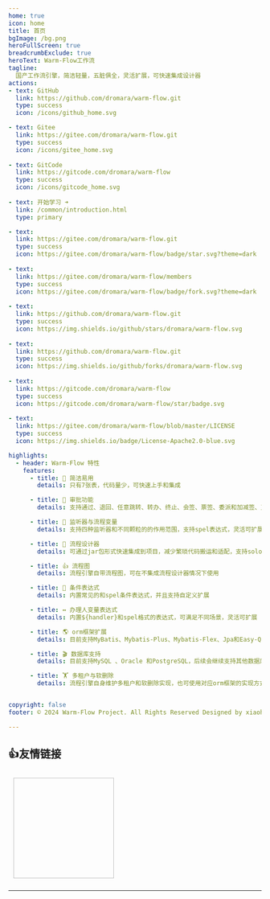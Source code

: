 ```yaml
---
home: true
icon: home
title: 首页
bgImage: /bg.png
heroFullScreen: true
breadcrumbExclude: true
heroText: Warm-Flow工作流
tagline:
  国产工作流引擎，简洁轻量，五脏俱全，灵活扩展，可快速集成设计器
actions:
- text: GitHub
  link: https://github.com/dromara/warm-flow.git
  type: success
  icon: /icons/github_home.svg

- text: Gitee
  link: https://gitee.com/dromara/warm-flow.git
  type: success
  icon: /icons/gitee_home.svg
  
- text: GitCode
  link: https://gitcode.com/dromara/warm-flow
  type: success
  icon: /icons/gitcode_home.svg
  
- text: 开始学习 ➜
  link: /common/introduction.html
  type: primary  

- text: 
  link: https://gitee.com/dromara/warm-flow.git
  type: success
  icon: https://gitee.com/dromara/warm-flow/badge/star.svg?theme=dark
  
- text:
  link: https://gitee.com/dromara/warm-flow/members
  type: success
  icon: https://gitee.com/dromara/warm-flow/badge/fork.svg?theme=dark
  
- text:
  link: https://github.com/dromara/warm-flow.git
  type: success
  icon: https://img.shields.io/github/stars/dromara/warm-flow.svg
  
- text:
  link: https://github.com/dromara/warm-flow.git
  type: success
  icon: https://img.shields.io/github/forks/dromara/warm-flow.svg
  
- text:
  link: https://gitcode.com/dromara/warm-flow
  type: success
  icon: https://gitcode.com/dromara/warm-flow/star/badge.svg
  
- text:
  link: https://gitee.com/dromara/warm-flow/blob/master/LICENSE
  type: success
  icon: https://img.shields.io/badge/License-Apache2.0-blue.svg

highlights:
  - header: Warm-Flow 特性
    features:
      - title: 🔅 简洁易用
        details: 只有7张表，代码量少，可快速上手和集成

      - title: 🤏 审批功能
        details: 支持通过、退回、任意跳转、转办、终止、会签、票签、委派和加减签、互斥和并行网关

      - title: 🦻 监听器与流程变量
        details: 支持四种监听器和不同颗粒的的作用范围，支持spel表达式，灵活可扩展，参数传递，动态权限

      - title: 💯 流程设计器
        details: 可通过jar包形式快速集成到项目，减少繁琐代码搬运和适配，支持solon和springboot

      - title: 👍 流程图
        details: 流程引擎自带流程图，可在不集成流程设计器情况下使用

      - title: 🔦 条件表达式
        details: 内置常见的和spel条件表达式，并且支持自定义扩展

      - title: ↔️ 办理人变量表达式
        details: 内置${handler}和spel格式的表达式，可满足不同场景，灵活可扩展

      - title: 🌎 orm框架扩展
        details: 目前支持MyBatis、Mybatis-Plus、Mybatis-Flex、Jpa和Easy-Query，后续会由社区提供其他支持，扩展方便

      - title: 🎬 数据库支持
        details: 目前支持MySQL 、Oracle 和PostgreSQL，后续会继续支持其他数据库或者国产数据库

      - title: 🏋 多租户与软删除
        details: 流程引擎自身维护多租户和软删除实现，也可使用对应orm框架的实现方式


copyright: false
footer: © 2024 Warm-Flow Project. All Rights Reserved Designed by xiaohua Member of Dromara <br>赣ICP备2021008655号-3

---
```


## **👍友情链接**

<style>
  .vp-feature-item:hover {
    background-color: var(--bg-color-secondary);
    box-shadow: 0 2px 12px 0 var(--card-shadow);
    transform: translate(-2px, -2px);
    transform: scale(1.05);
  }
    .links {
        display: flex;
        flex-wrap: wrap;
    }

    .links a {
        padding: 10px;
    }

    .links a img {
        width: 200px !important;
        height: 200px !important;
    }
    .vp-feature-item:hover {
    background-color: var(--bg-color-secondary);
    box-shadow: 0 2px 12px 0 var(--card-shadow);
    transform: translate(-2px, -2px);
    transform: scale(1.05);
  }

  .links {
    display: flex;
    flex-wrap: wrap;
  }

  .links a {
    padding: 10px;
  }

  .links a img {
    width: 200px !important;
    height: 200px !important;
  }

</style>

<div class="links">
    <a :href="item.href" target="_blank" v-for="item in projectList" :key="item.href">
      <img :src="item.src" :alt="item.alt" :title="item.title">
    </a>
</div>

<script>

export default {
    data() {
        return {
            projectList: [
              { href: "https://item.jd.com/13928958.html", src: "/yqlj/flowableHb.jpg", alt: "open-capacity-platform", title: "对flowable有兴趣的朋友可以购买贺波老师的书《深入flowable流程引擎》" },
              { href: "http://www.easy-query.com/easy-query-doc/", src: "/yqlj/easy-query.png", alt: "open-capacity-platform", title: "java下唯一一款同时支持强类型对象关系查询和强类型SQL语法查询的ORM,拥有对象模型筛选、隐式子查询、隐式join、显式子查询、显式join,支持Java/Kotlin" },
            ]
        }
    },
}
</script>

---
